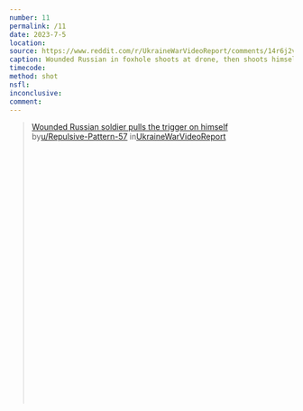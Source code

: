 ```yaml
---
number: 11
permalink: /11
date: 2023-7-5
location:
source: https://www.reddit.com/r/UkraineWarVideoReport/comments/14r6j2v/wounded_russian_soldier_pulls_the_trigger_on/
caption: Wounded Russian in foxhole shoots at drone, then shoots himself
timecode:
method: shot
nsfl:
inconclusive:
comment:
---
```

<blockquote class="reddit-embed-bq" style="height:500px" data-embed-height="740"><a href="https://www.reddit.com/r/UkraineWarVideoReport/comments/14r6j2v/wounded_russian_soldier_pulls_the_trigger_on/">Wounded Russian soldier pulls the trigger on himself</a><br> by<a href="https://www.reddit.com/user/Repulsive-Pattern-57/">u/Repulsive-Pattern-57</a> in<a href="https://www.reddit.com/r/UkraineWarVideoReport/">UkraineWarVideoReport</a></blockquote><script async="" src="https://embed.reddit.com/widgets.js" charset="UTF-8"></script>
